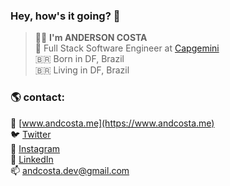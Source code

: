 ### Hey, how's it going? 👋

> 👨‍💻 **I'm ANDERSON COSTA** <br>
💼 Full Stack Software Engineer at [Capgemini](https://www.capgemini.com) <br>
🇧🇷 Born in DF, Brazil <br>
🇧🇷 Living in DF, Brazil <br>

### 🌎 **contact:**

🚀 [www.andcosta.me](https://www.andcosta.me) <br>
🐦 [Twitter](https://twitter.com/andcostaca) <br>
📸 [Instagram](https://instagram.com/andcostaca) <br>
💼 [LinkedIn](https://www.linkedin.com/in/andcosta) <br>
📫 [andcosta.dev@gmail.com](mailto:andcosta.dev@gmail.com) <br>
